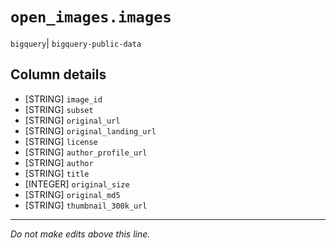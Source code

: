 # `open_images.images`
`bigquery`| `bigquery-public-data`

## Column details
* [STRING]    `image_id`
* [STRING]    `subset`
* [STRING]    `original_url`
* [STRING]    `original_landing_url`
* [STRING]    `license`
* [STRING]    `author_profile_url`
* [STRING]    `author`
* [STRING]    `title`
* [INTEGER]   `original_size`
* [STRING]    `original_md5`
* [STRING]    `thumbnail_300k_url`

-------------------------------------------------------------------------------
*Do not make edits above this line.*

